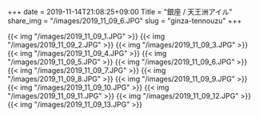 +++
date  = 2019-11-14T21:08:25+09:00
Title = "銀座 / 天王洲アイル"
share_img = "/images/2019_11_09_6.JPG"
slug = "ginza-tennouzu"
+++

{{< img "/images/2019_11_09_1.JPG" >}}
{{< img "/images/2019_11_09_2.JPG" >}}
{{< img "/images/2019_11_09_3.JPG" >}}
{{< img "/images/2019_11_09_4.JPG" >}}
{{< img "/images/2019_11_09_5.JPG" >}}
{{< img "/images/2019_11_09_6.JPG" >}}
{{< img "/images/2019_11_09_7.JPG" >}}
{{< img "/images/2019_11_09_8.JPG" >}}
{{< img "/images/2019_11_09_9.JPG" >}}
{{< img "/images/2019_11_09_10.JPG" >}}
{{< img "/images/2019_11_09_11.JPG" >}}
{{< img "/images/2019_11_09_12.JPG" >}}
{{< img "/images/2019_11_09_13.JPG" >}}